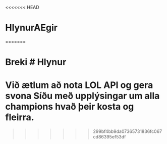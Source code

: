 <<<<<<< HEAD
# HlynurAEgir
=======
# Breki # Hlynur

# Við ætlum að nota LOL API og gera svona Síðu með upplýsingar um alla champions hvað þeir kosta og fleirra.
>>>>>>> 299bf4bb9da07365731836fc067cd86395ef53df

